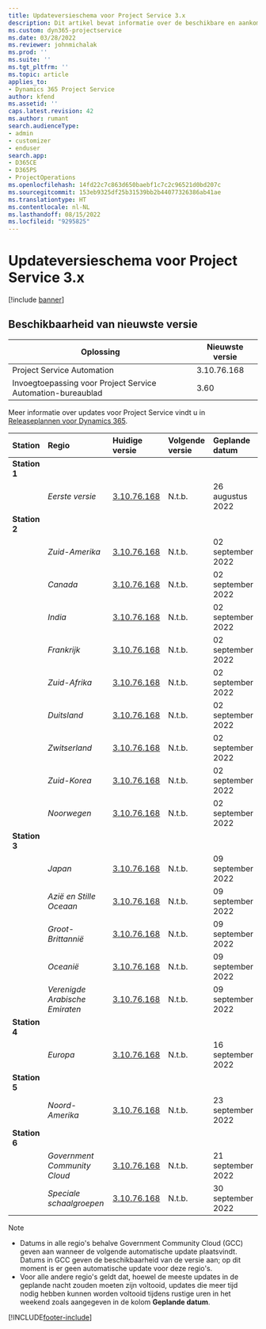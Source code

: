```yaml
---
title: Updateversieschema voor Project Service 3.x
description: Dit artikel bevat informatie over de beschikbare en aankomende versies van Dynamics 365 Project Service Automation.
ms.custom: dyn365-projectservice
ms.date: 03/28/2022
ms.reviewer: johnmichalak
ms.prod: ''
ms.suite: ''
ms.tgt_pltfrm: ''
ms.topic: article
applies_to:
- Dynamics 365 Project Service
author: kfend
ms.assetid: ''
caps.latest.revision: 42
ms.author: rumant
search.audienceType:
- admin
- customizer
- enduser
search.app:
- D365CE
- D365PS
- ProjectOperations
ms.openlocfilehash: 14fd22c7c863d650baebf1c7c2c96521d0bd207c
ms.sourcegitcommit: 153eb9325df25b31539bb2b44077326386ab41ae
ms.translationtype: HT
ms.contentlocale: nl-NL
ms.lasthandoff: 08/15/2022
ms.locfileid: "9295825"
---
```

# <a name="update-release-schedule-for-project-service-3x"></a>Updateversieschema voor Project Service 3.x

[!include [banner](../includes/psa-now-project-operations.md)]

## <a name="latest-version-availability"></a>Beschikbaarheid van nieuwste versie

| Oplossing  | Nieuwste versie |
|-------|----|
| Project Service Automation    | 3.10.76.168 |
| Invoegtoepassing voor Project Service Automation-bureaublad                | 3.60          |

Meer informatie over updates voor Project Service vindt u in [Releaseplannen voor Dynamics 365](/dynamics365/release-plans/). 

| Station  | Regio | Huidige versie | Volgende versie |  Geplande datum
| :---   | :---   | :---   | :---   |:---   |         
|<strong>Station 1</strong> | |  |  | |
| | <i>Eerste versie</i> | [3.10.76.168](whats-new-ur-45.md) | N.t.b. | 26 augustus 2022
|<strong>Station 2</strong> | |  |  | |
| | <i>Zuid-Amerika</i> | [3.10.76.168](whats-new-ur-45.md) | N.t.b. | 02 september 2022
| | <i>Canada</i> | [3.10.76.168](whats-new-ur-45.md) | N.t.b. | 02 september 2022
| | <i>India</i> | [3.10.76.168](whats-new-ur-45.md) | N.t.b. | 02 september 2022
| | <i>Frankrijk</i> | [3.10.76.168](whats-new-ur-45.md) | N.t.b. | 02 september 2022
| | <i>Zuid-Afrika</i> | [3.10.76.168](whats-new-ur-45.md) | N.t.b. | 02 september 2022
| | <i>Duitsland</i> | [3.10.76.168](whats-new-ur-45.md) | N.t.b. | 02 september 2022
| | <i>Zwitserland</i> | [3.10.76.168](whats-new-ur-45.md) | N.t.b. | 02 september 2022
| | <i>Zuid-Korea</i> | [3.10.76.168](whats-new-ur-45.md) | N.t.b. | 02 september 2022
| | <i>Noorwegen</i> | [3.10.76.168](whats-new-ur-45.md) | N.t.b. | 02 september 2022
|<strong>Station 3</strong> | |  |  | |
| | <i>Japan</i> | [3.10.76.168](whats-new-ur-45.md) | N.t.b. | 09 september 2022
| | <i>Azië en Stille Oceaan</i> | [3.10.76.168](whats-new-ur-45.md) | N.t.b. | 09 september 2022
| | <i>Groot-Brittannië</i> | [3.10.76.168](whats-new-ur-45.md) | N.t.b. | 09 september 2022
| | <i>Oceanië</i> | [3.10.76.168](whats-new-ur-45.md) | N.t.b. | 09 september 2022
| | <i>Verenigde Arabische Emiraten</i> | [3.10.76.168](whats-new-ur-45.md) | N.t.b. | 09 september 2022
|<strong>Station 4</strong> | |  |  | |
| | <i>Europa</i> | [3.10.76.168](whats-new-ur-45.md) | N.t.b. | 16 september 2022
|<strong>Station 5</strong> | |  |  | |
| | <i>Noord-Amerika</i> | [3.10.76.168](whats-new-ur-45.md) | N.t.b. | 23 september 2022
|<strong>Station 6</strong> | |  |  | |
| | <i>Government Community Cloud</i> | [3.10.76.168](whats-new-ur-45.md) | N.t.b. | 21 september 2022
| | <i>Speciale schaalgroepen</i> | [3.10.76.168](whats-new-ur-45.md) | N.t.b. | 30 september 2022




>[!Note]
> - Datums in alle regio's behalve Government Community Cloud (GCC) geven aan wanneer de volgende automatische update plaatsvindt. Datums in GCC geven de beschikbaarheid van de versie aan; op dit moment is er geen automatische update voor deze regio's.
> - Voor alle andere regio's geldt dat, hoewel de meeste updates in de geplande nacht zouden moeten zijn voltooid, updates die meer tijd nodig hebben kunnen worden voltooid tijdens rustige uren in het weekend zoals aangegeven in de kolom **Geplande datum**.


[!INCLUDE[footer-include](../includes/footer-banner.md)]
